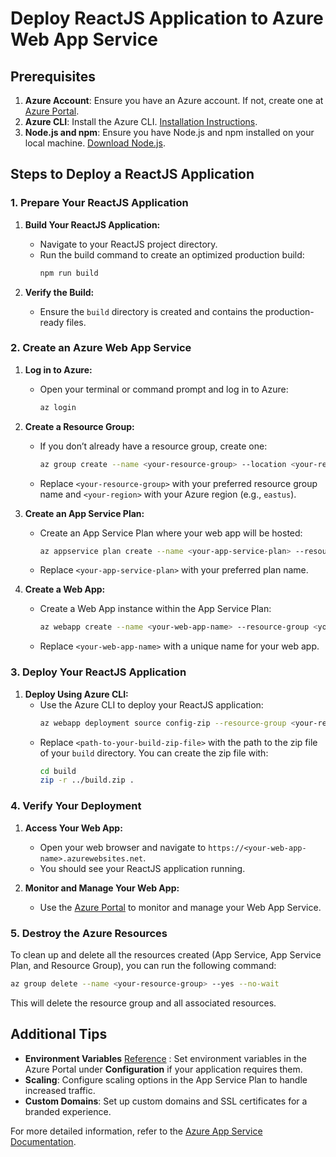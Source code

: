 # Deploy ReactJS Application to Azure Web App Service

## Prerequisites

1. **Azure Account**: Ensure you have an Azure account. If not, create one at [Azure Portal](https://portal.azure.com).
2. **Azure CLI**: Install the Azure CLI. [Installation Instructions](https://docs.microsoft.com/cli/azure/install-azure-cli).
3. **Node.js and npm**: Ensure you have Node.js and npm installed on your local machine. [Download Node.js](https://nodejs.org/).

## Steps to Deploy a ReactJS Application

### 1. Prepare Your ReactJS Application

1. **Build Your ReactJS Application:**
    - Navigate to your ReactJS project directory.
    - Run the build command to create an optimized production build:
      ```bash
      npm run build
      ```

2. **Verify the Build:**
    - Ensure the `build` directory is created and contains the production-ready files.

### 2. Create an Azure Web App Service

1. **Log in to Azure:**
    - Open your terminal or command prompt and log in to Azure:
      ```bash
      az login
      ```

2. **Create a Resource Group:**
    - If you don’t already have a resource group, create one:
      ```bash
      az group create --name <your-resource-group> --location <your-region>
      ```
    - Replace `<your-resource-group>` with your preferred resource group name and `<your-region>` with your Azure region (e.g., `eastus`).

3. **Create an App Service Plan:**
    - Create an App Service Plan where your web app will be hosted:
      ```bash
      az appservice plan create --name <your-app-service-plan> --resource-group <your-resource-group> --sku B1
      ```
    - Replace `<your-app-service-plan>` with your preferred plan name.

4. **Create a Web App:**
    - Create a Web App instance within the App Service Plan:
      ```bash
      az webapp create --name <your-web-app-name> --resource-group <your-resource-group> --plan <your-app-service-plan> --runtime "NODE|18-lts"
      ```
    - Replace `<your-web-app-name>` with a unique name for your web app.

### 3. Deploy Your ReactJS Application

1. **Deploy Using Azure CLI:**
    - Use the Azure CLI to deploy your ReactJS application:
      ```bash
      az webapp deployment source config-zip --resource-group <your-resource-group> --name <your-web-app-name> --src <path-to-your-build-zip-file>
      ```
    - Replace `<path-to-your-build-zip-file>` with the path to the zip file of your `build` directory. You can create the zip file with:
      ```bash
      cd build
      zip -r ../build.zip .
      ```

### 4. Verify Your Deployment

1. **Access Your Web App:**
    - Open your web browser and navigate to `https://<your-web-app-name>.azurewebsites.net`.
    - You should see your ReactJS application running.

2. **Monitor and Manage Your Web App:**
    - Use the [Azure Portal](https://portal.azure.com) to monitor and manage your Web App Service.


### 5. Destroy the Azure Resources
To clean up and delete all the resources created (App Service, App Service Plan, and Resource Group), you can run the following command:

```bash
az group delete --name <your-resource-group> --yes --no-wait
```
This will delete the resource group and all associated resources.


## Additional Tips

- **Environment Variables** [Reference](env_variables.md) : Set environment variables in the Azure Portal under **Configuration** if your application requires them.
- **Scaling**: Configure scaling options in the App Service Plan to handle increased traffic.
- **Custom Domains**: Set up custom domains and SSL certificates for a branded experience.

For more detailed information, refer to the [Azure App Service Documentation](https://docs.microsoft.com/azure/app-service/).

